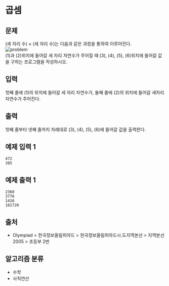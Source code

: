 # 곱셈

## 문제
(세 자리 수) × (세 자리 수)는 다음과 같은 과정을 통하여 이루어진다.<br>
![problem](https://www.acmicpc.net/upload/images/f5NhGHVLM4Ix74DtJrwfC97KepPl27s%20(1).png)<br>
(1)과 (2)위치에 들어갈 세 자리 자연수가 주어질 때 (3), (4), (5), (6)위치에 들어갈 값을 구하는 프로그램을 작성하시오.

## 입력
첫째 줄에 (1)의 위치에 들어갈 세 자리 자연수가, 둘째 줄에 (2)의 위치에 들어갈 세자리 자연수가 주어진다.

## 출력
첫째 줄부터 넷째 줄까지 차례대로 (3), (4), (5), (6)에 들어갈 값을 출력한다.

## 예제 입력 1 
```
472
385
```
## 예제 출력 1 
```
2360
3776
1416
181720
```
## 출처
* Olympiad > 한국정보올림피아드 > 한국정보올림피아드시․도지역본선 > 지역본선 2005 > 초등부 2번

## 알고리즘 분류
* 수학
* 사칙연산